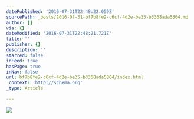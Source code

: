 ```yaml
---
datePublished: '2016-07-31T22:48:22.059Z'
sourcePath: _posts/2016-07-31-bf7b8fe2-c6cf-4d2e-be35-b3368ada5804.md
author: []
via: {}
dateModified: '2016-07-31T22:48:21.721Z'
title: ''
publisher: {}
description: ''
starred: false
inFeed: true
hasPage: true
inNav: false
url: bf7b8fe2-c6cf-4d2e-be35-b3368ada5804/index.html
_context: 'http://schema.org'
_type: Article

---
```

![](https://the-grid-user-content.s3-us-west-2.amazonaws.com/701040ea-c1f5-4904-a370-53236ddedfab.jpg)